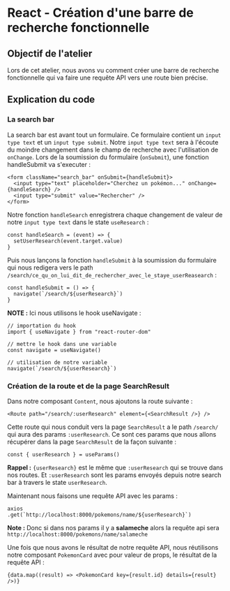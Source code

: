 # React - Création d'une barre de recherche fonctionnelle

## Objectif de l'atelier
Lors de cet atelier, nous avons vu comment créer une barre de recherche fonctionnelle qui va faire une requête API vers une route bien précise.
## Explication du code
### La search bar

La search bar est avant tout un formulaire. Ce formulaire contient un `input type text` et un `input type submit`. Notre `input type text` sera à l'écoute du moindre changement dans le champ de recherche avec l'utilisation de `onChange`. Lors de la soumission du formulaire (`onSubmit`), une fonction handleSubmit va s'executer :
```
<form className="search_bar" onSubmit={handleSubmit}>
  <input type="text" placeholder="Cherchez un pokémon..." onChange={handleSearch} />
  <input type="submit" value="Rechercher" />
</form>
```

Notre fonction `handleSearch` enregistrera chaque changement de valeur de notre `input type text` dans le state `useResearch` :

```
const handleSearch = (event) => {
  setUserResearch(event.target.value)
}
```

Puis nous lançons la fonction `handleSubmit` à la soumission du formulaire qui nous redigera vers le path `/search/ce_qu_on_lui_dit_de_rechercher_avec_le_staye_userReasearch` :

```
const handleSubmit = () => {
  navigate(`/search/${userResearch}`)
}
```
**NOTE :** Ici nous utilisons le hook useNavigate :

```
// importation du hook
import { useNavigate } from "react-router-dom"

// mettre le hook dans une variable
const navigate = useNavigate()

// utilisation de notre variable
navigate(`/search/${userResearch}`)
```

### Création de la route et de la page SearchResult

Dans notre composant `Content`, nous ajoutons la route suivante :

```
<Route path="/search/:userResearch" element={<SearchResult />} />
```

Cette route qui nous conduit vers la page `SearchResult` a le path `/search/` qui aura des params `:userResearch`.
Ce sont ces params que nous allons récupérer dans la page `SearchResult` de la façon suivante :

```
const { userResearch } = useParams()
```

**Rappel :** `{userResearch}` est le même que `:userResearch` qui se trouve dans nos routes. Et `:userResearch` sont les params envoyés depuis notre search bar à travers le state `userResearch`.

Maintenant nous faisons une requête API avec les params :

```
axios
.get(`http://localhost:8000/pokemons/name/${userResearch}`)
```

**Note :** Donc si dans nos params il y a **salameche** alors la requête api sera `http://localhost:8000/pokemons/name/salameche`

Une fois que nous avons le résultat de notre requête API, nous réutilisons notre composant `PokemonCard` avec pour valeur de props, le résultat de la requête API :

```
{data.map((result) => <PokemonCard key={result.id} details={result} />)}
```
